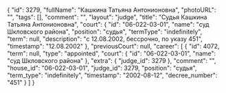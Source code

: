 {
    "id": 3279,
    "fullName": "Кашкина Татьяна Антонионовна",
    "photoURL": "",
    "tags": [],
    "comment": "",
    "layout": "judge",
    "title": "Судья Кашкина Татьяна Антонионовна",
    "court": {
        "id": "06-022-03-01",
        "name": "суд Шкловского района",
        "position": "судья",
        "termType": "indefinitely",
        "term": null,
        "description": "c 12.08.2002, бессрочно, по указу 451",
        "timestamp": "12.08.2002"
    },
    "previousCourt": null,
    "career": [
        {
            "id": 4072,
            "term": null,
            "type": "appointed",
            "court": {
                "id": "06-022-03-01",
                "name": "суд Шкловского района"
            },
            "extra": {
                "judge_id": 3279
            },
            "comment": "",
            "house_id": "06-022-03-01",
            "judge_id": 3279,
            "position": "судья",
            "term_type": "indefinitely",
            "timestamp": "2002-08-12",
            "decree_number": "451"
        }
    ]
}